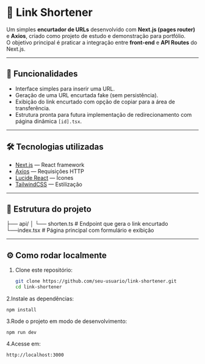 # 🔗 Link Shortener

Um simples **encurtador de URLs** desenvolvido com **Next.js (pages router)** e **Axios**, criado como projeto de estudo e demonstração para portfólio.  
O objetivo principal é praticar a integração entre **front-end** e **API Routes** do Next.js.

---

## 🚀 Funcionalidades

- Interface simples para inserir uma URL.
- Geração de uma URL encurtada fake (sem persistência).
- Exibição do link encurtado com opção de copiar para a área de transferência.
- Estrutura pronta para futura implementação de redirecionamento com página dinâmica `[id].tsx`.

---

## 🛠️ Tecnologias utilizadas

- [Next.js](https://nextjs.org/) — React framework
- [Axios](https://axios-http.com/) — Requisições HTTP
- [Lucide React](https://lucide.dev/) — Ícones
- [TailwindCSS](https://tailwindcss.com/) — Estilização

---

## 📂 Estrutura do projeto
├── api/
│ └── shorten.ts # Endpoint que gera o link encurtado
└──index.tsx # Página principal com formulário e exibição

---

## ⚙️ Como rodar localmente

1. Clone este repositório:
   ```bash
   git clone https://github.com/seu-usuario/link-shortener.git
   cd link-shortener

2.Instale as dependências:

    npm install


3.Rode o projeto em modo de desenvolvimento:

    npm run dev

4.Acesse em:

    http://localhost:3000